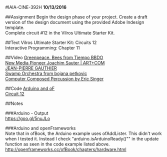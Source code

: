 #IAIA-CINE-392H
**10/13/2016**

##Assignment
Begin the design phase of your project. Create a draft version of the design document using the provided Adobe Indesign template.  
Complete circuit #12 in the Vilros Ultimate Starter Kit.  

##Text
Vilros Ultimate Starter Kit: Circuits 12  
Interactive Programming: Chapter 11  

##Video
[Greenpeace. Bees from Tiempo BBDO](https://vimeo.com/154169546)  
[New Media Pioneer Joachim Sauter | ART+COM](https://www.youtube.com/watch?v=A-LjNDcqJM0)  
[JEAN-PIERRE GAUTHIER](http://www.jackshainman.com/artists/artists-2/jean-pierre-gauthier)  
[Swamp Orchestra from bojana petkovic](https://vimeo.com/173816252)  
[Computer Composed Percussion by Eric Singer](https://www.youtube.com/watch?v=YBXISNyznCk)  

##Code
[Arduino and oF](../demo/017_Arduino)  
[Circuit 12](../arduino-kit/Circuit_12/Circuit_12.ino)  

##Notes  

###Arduino - Output  
https://goo.gl/5nuJLo  

###Arduino and openFrameworks  
Note that in ofBook, the Arduino example uses ofAddLister. This didn't work when I tested it. Instead I check "arduino.isArduinoReady()"" in the update function as seen in the code example listed above. 
http://openframeworks.cc/ofBook/chapters/hardware.html
